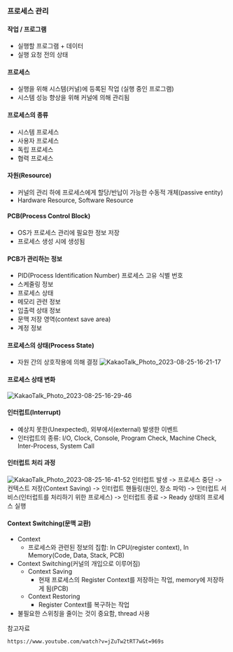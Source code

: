 ### 프로세스 관리

#### 작업 / 프로그램
- 실행할 프로그램 + 데이터
- 실행 요청 전의 상태
  
#### 프로세스
- 실행을 위해 시스템(커널)에 등록된 작업 (실행 중인 프로그램)
- 시스템 성능 향상을 위해 커널에 의해 관리됨

#### 프로세스의 종류
- 시스템 프로세스
- 사용자 프로세스
- 독립 프로세스
- 협력 프로세스

#### 자원(Resource)
- 커널의 관리 하에 프로세스에게 할당/반납이 가능한 수동적 개체(passive entity)
- Hardware Resource, Software Resource

#### PCB(Process Control Block)
- OS가 프로세스 관리에 필요한 정보 저장
- 프로세스 생성 시에 생성됨

#### PCB가 관리하는 정보
- PID(Process Identification Number) 프로세스 고유 식별 번호
- 스케줄링 정보
- 프로세스 상태
- 메모리 관련 정보
- 입출력 상태 정보
- 문맥 저장 영역(context save area)
- 계정 정보

#### 프로세스의 상태(Process State)
- 자원 간의 상호작용에 의해 결정
![KakaoTalk_Photo_2023-08-25-16-21-17](https://github.com/olzlgur/CS_STUDY/assets/77485914/7be4572e-e56c-451f-b929-f34f7e1eeb61)
#### 프로세스 상태 변화
![KakaoTalk_Photo_2023-08-25-16-29-46](https://github.com/olzlgur/CS_STUDY/assets/77485914/9975e4b5-f932-44cf-b6c8-8dc9f3afa39d)

#### 인터럽트(Interrupt)
- 예상치 못한(Unexpected), 외부에서(external) 발생한 이벤트 
- 인터럽트의 종류: I/O, Clock, Console, Program Check, Machine Check, Inter-Process, System Call

#### 인터럽트 처리 과정
![KakaoTalk_Photo_2023-08-25-16-41-52](https://github.com/olzlgur/CS_STUDY/assets/77485914/27c792cf-a917-4fb3-b155-92d8a25ed013)
인터럽트 발생 -> 프로세스 중단 -> 컨텍스트 저장(Context Saving) -> 인터럽트 핸들링(원인, 장소 파악) -> 인터럽트 서비스(인터럽트를 처리하기 위한 프로세스)
-> 인터럽트 종료 -> Ready 상태의 프로세스 실행

#### Context Switching(문맥 교환)
- Context
  - 프로세스와 관련된 정보의 집합: In CPU(register context), In Memory(Code, Data, Stack, PCB)
- Context Switching(커널의 개입으로 이루어짐)
  - Context Saving
    - 현재 프로세스의 Register Context를 저장하는 작업, memory에 저장하게 됨(PCB)
  - Context Restoring
    - Register Context를 복구하는 작업
- 불필요한 스위칭을 줄이는 것이 중요함, thread 사용


참고자료
```
https://www.youtube.com/watch?v=jZuTw2tRT7w&t=969s
```



















